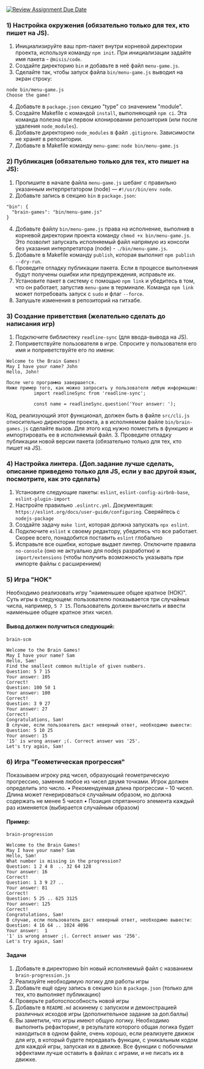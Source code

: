 [![Review Assignment Due Date](https://classroom.github.com/assets/deadline-readme-button-22041afd0340ce965d47ae6ef1cefeee28c7c493a6346c4f15d667ab976d596c.svg)](https://classroom.github.com/a/6OB9WcGd)
### 1) Настройка окружения (обязательно только для тех, кто пишет на JS).
1.	Инициализируйте ваш npm-пакет внутри корневой директории проекта, используя команду `npm init`. При инициализации задайте имя пакета - `@misis/code`.
2.	Создайте директорию `bin` и добавьте в неё файл `menu-game.js`.
3.	Сделайте так, чтобы запуск файла `bin/menu-game.js` выводил на экран строку:
```
node bin/menu-game.js
Choose the game!
```
4.	Добавьте в `package.json` секцию "type" со значением "module". 
5.	Создайте Makefile с командой `install`, выполняющей `npm ci`. Эта команда полезна при первом клонировании репозитория (или после удаления `node_modules`).
6.	Добавьте директорию `node_modules` в файл `.gitignore`. Зависимости не хранят в репозитории.
7.	Добавьте в Makefile команду `menu-game`:
`node bin/menu-game.js`

### 2) Публикация (обязательно только для тех, кто пишет на JS):
1.	Пропишите в начале файла `menu-game.js` шебанг с правильно указанным интерпретатором (node) — `#!/usr/bin/env node`. 
2.	Добавьте запись в секцию `bin` в `package.json`:
```
"bin": {
  "brain-games": "bin/menu-game.js"
}
```
4.	Добавьте файлу `bin/menu-game.js` права на исполнение, выполнив в корневой директории проекта команду `chmod +x bin/menu-game.js`. Это позволит запускать исполняемый файл напрямую из консоли без указания интерпретатора (node) - `./bin/menu-game.js`.
5.	Добавьте в Makefile команду `publish`, которая выполнит `npm publish --dry-run`.
6.	Проведите отладку публикации пакета. Если в процессе выполнения будут получены ошибки или предупреждения, исправьте их.
7.	Установите пакет в систему с помощью `npm link` и убедитесь в том, что он работает, запустив `menu-game` в терминале. Команда `npm link` может потребовать запуск с `sudo` и флаг `--force`.
8.	Запушьте изменения в репозиторий на гитхабе.
   
### 3) Создание приветствия (желательно сделать до написания игр)
1.	Подключите библиотеку `readline-sync` (для ввода-вывода на JS).
2.	Поприветствуйте пользователя в игре. Спросите у пользователя его имя и поприветствуйте его по имени:
```
Welcome to the Brain Games!
May I have your name? John
Hello, John!

После чего программа завершается.
Ниже пример того, как можно запросить у пользователя любую информацию:
          import readlineSync from 'readline-sync';

          const name = readlineSync.question('Your answer: ');
```
Код, реализующий этот функционал, должен быть в файле `src/cli.js` относительно директории проекта, а в исполняемом файле `bin/brain-games.js` сделайте вызов. Для этого код нужно поместить в функцию и импортировать ее в исполняемый файл.
3.	Проведите отладку публикации новой версии пакета (обязательно только для тех, кто пишет на JS).

### 4) Настройка линтера. (Доп.задание лучше сделать, описание приведено только для JS, если у вас другой язык, посмотрите, как это сделать)
1.	Установите следующие пакеты: `eslint`, `eslint-config-airbnb-base`, `eslint-plugin-import`
2.	Настройте правильно `.eslintrc.yml`. Документация: `https://eslint.org/docs/user-guide/configuring`. Сверяйтесь с `nodejs-package`
3.	Создайте задачу `make lint`, которая должна запускать `npx eslint`.
4.	Подключите `eslint` к своему редактору, убедитесь что все работает. Скорее всего, понадобится поставить `eslint` глобально
5.	Исправьте все ошибки, которые выдает линтер. Отключите правила `no-console` (оно не актуально для nodejs разработки) и `import/extensions` (чтобы получить возможность указывать при импорте файлы с расширением)

### 5) Игра "НОК"
Необходимо реализовать игру "наименьшее общее кратное (НОК)". Суть игры в следующем: пользователю показывается три случайных числа, например, `5 7 15`. Пользователь должен вычислить и ввести наименьшее общее кратное этих чисел.
#### Вывод должен получиться следующий:
```
brain-scm

Welcome to the Brain Games!
May I have your name? Sam
Hello, Sam!
Find the smallest common multiple of given numbers.
Question: 5 7 15
Your answer: 105
Correct!
Question: 100 50 1
Your answer: 100
Correct!
Question: 3 9 27
Your answer: 27
Correct!
Congratulations, Sam!
В случае, если пользователь даст неверный ответ, необходимо вывести:
Question: 5 10 25
Your answer: 15
'15' is wrong answer ;(. Correct answer was '25'.
Let's try again, Sam!
```

### 6) Игра "Геометическая прогрессия"
Показываем игроку ряд чисел, образующий геометрическую прогрессию, заменив любое из чисел двумя точками. Игрок должен определить это число.
•	Рекомендуемая длина прогрессии – 10 чисел. Длина может генерироваться случайным образом, но должна содержать не менее 5 чисел
•	Позиция спрятанного элемента каждый раз изменяется (выбирается случайным образом)
#### Пример:
```
brain-progression

Welcome to the Brain Games!
May I have your name? Sam
Hello, Sam!
What number is missing in the progression?
Question: 1 2 4 8  .. 32 64 128
Your answer: 16
Correct!
Question: 1 3 9 27 ..
Your answer: 81
Correct!
Question: 5 25 .. 625 3125
Your answer: 125
Correct!
Congratulations, Sam!
В случае, если пользователь даст неверный ответ, необходимо вывести:
Question: 4 16 64 .. 1024 4096
Your answer:  1
'1' is wrong answer ;(. Correct answer was '256'.
Let's try again, Sam!
```
#### Задачи
1.	Добавьте в директорию bin новый исполняемый файл с названием `brain-progression.js`
2.	Реализуйте необходимую логику для работы игры
3.	Добавьте ещё одну запись в секцию `bin` в `package.json` (только для тех, кто выполняет публикацию)
4.	Проверьте работоспособность новой игры
5.	Добавьте в `README.md` аскинему с запуском и демонстрацией различных исходов игры (дополнительное задание за доп.баллы)
6.  Вы заметили, что игры имеют общую логику. Необходимо выполнить рефакторинг, в результате которого общая логика будет находиться в одном файле, очень хорошо, если реализуете движок для игр, в который будете передавать функции, с уникальным кодом для каждой игры, запуская их в движке. Все функции с побочными эффектами лучше оставить в файлах с играми, и не писать их в движке.
